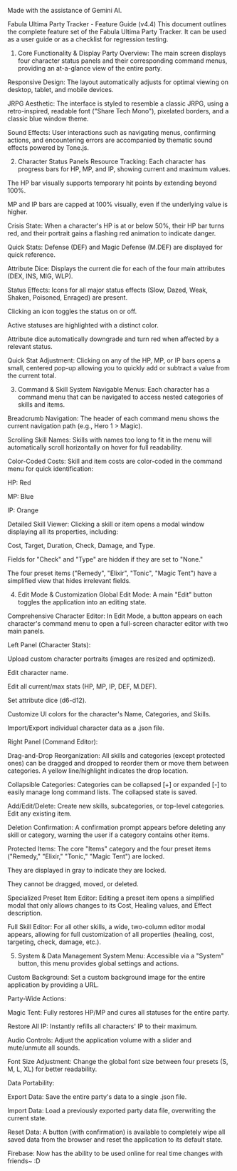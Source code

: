 Made with the assistance of Gemini AI.

Fabula Ultima Party Tracker - Feature Guide (v4.4)
This document outlines the complete feature set of the Fabula Ultima Party Tracker. It can be used as a user guide or as a checklist for regression testing.

1. Core Functionality & Display
Party Overview: The main screen displays four character status panels and their corresponding command menus, providing an at-a-glance view of the entire party.

Responsive Design: The layout automatically adjusts for optimal viewing on desktop, tablet, and mobile devices.

JRPG Aesthetic: The interface is styled to resemble a classic JRPG, using a retro-inspired, readable font ("Share Tech Mono"), pixelated borders, and a classic blue window theme.

Sound Effects: User interactions such as navigating menus, confirming actions, and encountering errors are accompanied by thematic sound effects powered by Tone.js.

2. Character Status Panels
Resource Tracking: Each character has progress bars for HP, MP, and IP, showing current and maximum values.

The HP bar visually supports temporary hit points by extending beyond 100%.

MP and IP bars are capped at 100% visually, even if the underlying value is higher.

Crisis State: When a character's HP is at or below 50%, their HP bar turns red, and their portrait gains a flashing red animation to indicate danger.

Quick Stats: Defense (DEF) and Magic Defense (M.DEF) are displayed for quick reference.

Attribute Dice: Displays the current die for each of the four main attributes (DEX, INS, MIG, WLP).

Status Effects: Icons for all major status effects (Slow, Dazed, Weak, Shaken, Poisoned, Enraged) are present.

Clicking an icon toggles the status on or off.

Active statuses are highlighted with a distinct color.

Attribute dice automatically downgrade and turn red when affected by a relevant status.

Quick Stat Adjustment: Clicking on any of the HP, MP, or IP bars opens a small, centered pop-up allowing you to quickly add or subtract a value from the current total.

3. Command & Skill System
Navigable Menus: Each character has a command menu that can be navigated to access nested categories of skills and items.

Breadcrumb Navigation: The header of each command menu shows the current navigation path (e.g., Hero 1 > Magic).

Scrolling Skill Names: Skills with names too long to fit in the menu will automatically scroll horizontally on hover for full readability.

Color-Coded Costs: Skill and item costs are color-coded in the command menu for quick identification:

HP: Red

MP: Blue

IP: Orange

Detailed Skill Viewer: Clicking a skill or item opens a modal window displaying all its properties, including:

Cost, Target, Duration, Check, Damage, and Type.

Fields for "Check" and "Type" are hidden if they are set to "None."

The four preset items ("Remedy", "Elixir", "Tonic", "Magic Tent") have a simplified view that hides irrelevant fields.

4. Edit Mode & Customization
Global Edit Mode: A main "Edit" button toggles the application into an editing state.

Comprehensive Character Editor: In Edit Mode, a button appears on each character's command menu to open a full-screen character editor with two main panels.

Left Panel (Character Stats):

Upload custom character portraits (images are resized and optimized).

Edit character name.

Edit all current/max stats (HP, MP, IP, DEF, M.DEF).

Set attribute dice (d6-d12).

Customize UI colors for the character's Name, Categories, and Skills.

Import/Export individual character data as a .json file.

Right Panel (Command Editor):

Drag-and-Drop Reorganization: All skills and categories (except protected ones) can be dragged and dropped to reorder them or move them between categories. A yellow line/highlight indicates the drop location.

Collapsible Categories: Categories can be collapsed [+] or expanded [-] to easily manage long command lists. The collapsed state is saved.

Add/Edit/Delete: Create new skills, subcategories, or top-level categories. Edit any existing item.

Deletion Confirmation: A confirmation prompt appears before deleting any skill or category, warning the user if a category contains other items.

Protected Items: The core "Items" category and the four preset items ("Remedy," "Elixir," "Tonic," "Magic Tent") are locked.

They are displayed in gray to indicate they are locked.

They cannot be dragged, moved, or deleted.

Specialized Preset Item Editor: Editing a preset item opens a simplified modal that only allows changes to its Cost, Healing values, and Effect description.

Full Skill Editor: For all other skills, a wide, two-column editor modal appears, allowing for full customization of all properties (healing, cost, targeting, check, damage, etc.).

5. System & Data Management
System Menu: Accessible via a "System" button, this menu provides global settings and actions.

Custom Background: Set a custom background image for the entire application by providing a URL.

Party-Wide Actions:

Magic Tent: Fully restores HP/MP and cures all statuses for the entire party.

Restore All IP: Instantly refills all characters' IP to their maximum.

Audio Controls: Adjust the application volume with a slider and mute/unmute all sounds.

Font Size Adjustment: Change the global font size between four presets (S, M, L, XL) for better readability.

Data Portability:

Export Data: Save the entire party's data to a single .json file.

Import Data: Load a previously exported party data file, overwriting the current state.

Reset Data: A button (with confirmation) is available to completely wipe all saved data from the browser and reset the application to its default state.

Firebase: Now has the ability to be used online for real time changes with friends~ :D
